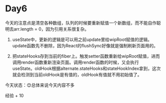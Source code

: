 # Day6

今天的注意点是清空各种数组，队列的时候要重新赋值一个新数组，而不能自作聪明去arr.length = 0，因为引用关系很复杂。 

1. useState中，更新的逻辑是可以用之前update里给wipRoot赋值的逻辑。update函数先不删除，因为React的flushSync好像就是强制刷新页面用的。

2. 把stateHooks存到当前的fiber上。触发setter函数重新给wipRoot赋值，进而调用render函数重新渲染页面。调用render函数的时候，又会执行useState。oldHook根据alternate.stateHooks和stateHookIndex拿到，这次就会检测到当前oldHook是有值的，oldHook有值就不用初始值了。

今天状态：😊总体来说今天内容不多

经验 + 10

